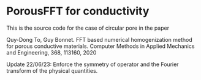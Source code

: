 # PorousFFT for conductivity

This is the source code for the case of circular pore in the paper

Quy-Dong To, Guy Bonnet. FFT based numerical homogenization method for porous conductive materials. Computer Methods in Applied Mechanics and Engineering, 368, 113160, 2020

Update 22/06/23: Enforce the symmetry of operator and the Fourier transform of the physical quantities.
